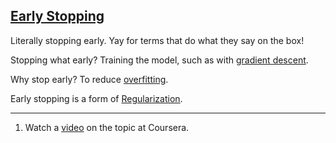 ## [Early Stopping](#early-stopping)

Literally stopping early. Yay for terms that do what they say on the box!

Stopping what early? Training the model, such as with [gradient descent](#gradient-descent).

Why stop early? To reduce [overfitting](#overfitting).

Early stopping is a form of [Regularization](#regularization).

---
1. Watch a [video](https://www.coursera.org/learn/deep-neural-network/lecture/Pa53F/other-regularization-methods) on the topic at Coursera.